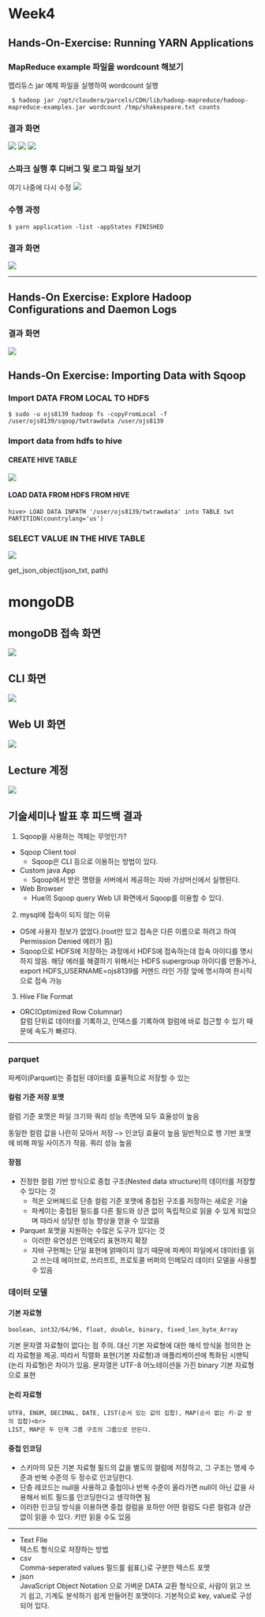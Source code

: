 # Week4

## Hands-On-Exercise: Running YARN Applications
### MapReduce example 파일을 wordcount 해보기
맵리듀스 jar 예제 파일을 실행하여 wordcount 실행
```
 $ hadoop jar /opt/cloudera/parcels/CDH/lib/hadoop-mapreduce/hadoop-mapreduce-examples.jar wordcount /tmp/shakespeare.txt counts 
```
### 결과 화면
![](2019-03-25-10-47-32.png)
![](2019-03-25-11-14-29.png)
![](2019-03-25-11-16-43.png)

### 스파크 실행 후 디버그 및 로그 파일 보기
여기 나중에 다시 수정
![](2019-03-25-13-59-09.png)
### 수행 과정
```
$ yarn application -list -appStates FINISHED 
```
### 결과 화면
![](2019-03-25-11-18-28.png)

---
## Hands-On Exercise: Explore Hadoop Configurations and Daemon Logs
### 결과 화면
![](2019-03-25-12-23-32.png)

## Hands-On Exercise: Importing Data with Sqoop
### Import DATA FROM LOCAL TO HDFS
```
$ sudo -u ojs8139 hadoop fs -copyFromLocal -f /user/ojs8139/sqoop/twtrawdata /user/ojs8139
```
### Import data from hdfs to hive
#### CREATE HIVE TABLE
![](2019-03-25-15-50-29.png)

#### LOAD DATA FROM HDFS FROM HIVE
```
hive> LOAD DATA INPATH '/user/ojs8139/twtrawdata' into TABLE twt PARTITION(countrylang='us')
```

### SELECT VALUE IN THE HIVE TABLE
![](2019-03-25-15-56-47.png)

get_json_object(json_txt, path) 

# mongoDB

## mongoDB  접속 화면
![](2019-04-01-18-22-07.png)
## CLI 화면
![](2019-03-29-09-48-11.png)


## Web UI 화면
![](2019-04-01-18-11-14.png)

## Lecture 계정
![](2019-04-01-18-27-22.png)

## 기술세미나 발표 후 피드백 결과
1. Sqoop을 사용하는 객체는 무엇인가?
* Sqoop Client tool
    - Sqoop은 CLI 등으로 이용하는 방법이 있다.
* Custom java App
    - Sqoop에서 받은 명령을 서버에서 제공하는 자바 가상머신에서 실행된다.
* Web Browser
    - Hue의 Sqoop query Web UI 화면에서 Sqoop를 이용할 수 있다.

2. mysql에 접속이 되지 않는 이유
* OS에 사용자 정보가 없었다.(root만 있고 접속은 다른 이름으로 하려고 하여 Permission Denied 에러가 뜸)
* Sqoop으로 HDFS에 저장하는 과정에서 HDFS에 접속하는데 접속 아이디를 명시하지 않음. 해당 에러를 해결하기 위해서는 HDFS supergroup 아이디를 만들거나, export HDFS_USERNAME=ojs8139를 커멘드 라인 가장 앞에 명시하여 한시적으로 접속 가능

3. Hive FIle Format
* ORC(Optimized Row Columnar)<br>
칼럼 단위로 데이터를 기록하고, 인덱스를 기록하여 컬럼에 바로 접근할 수 있기 때문에 속도가 빠르다.
---

### parquet
파케이(Parquet)는 중첩된 데이터를 효율적으로 저장할 수 있는 
#### 컬럼 기준 저장 포맷
컬럼 기준 포맷은 파일 크기와 쿼리 성능 측면에 모두 효율성이 높음

동일한 컬럼 값을 나란히 모아서 저장 –> 인코딩 효율이 높음
일반적으로 행 기반 포맷에 비해 파일 사이즈가 작음. 쿼리 성능 높음
#### 장점

* 진정한 컬럼 기반 방식으로 중첩 구조(Nested data structure)의 데이터를 저장할 수 있다는 것
    * 적은 오버헤드로 단층 컬럼 기준 포맷에 중첩된 구조를 저장하는 새로운 기술
    * 파케이는 중첩된 필드를 다른 필드와 상관 없이 독립적으로 읽을 수 있게 되었으며 따라서 상당한 성능 향상을 얻을 수 있었음
* Parquet 포맷을 지원하는 수많은 도구가 있다는 것
    * 이러한 유연성은 인메모리 표현까지 확장
    * 자바 구현체는 단일 표현에 얽매이지 않기 때문에 파케이 파일에서 데이터를 읽고 쓰는데 에이브로, 쓰리프트, 프로토콜 버퍼의 인메모리 데이터 모델을 사용할 수 있음
### 데이터 모델
#### 기본 자료형
```
boolean, int32/64/96, float, double, binary, fixed_len_byte_Array
```
기본 문자열 자료형이 없다는 점 주의. 대신 기본 자료형에 대한 해석 방식을 정의한 논리 자료형을 제공. 따라서 직렬화 표현(기본 자료형)과 애플리케이션에 특화된 시맨틱(논리 자료형)은 차이가 있음. 문자열은 UTF-8 어노테이션을 가진 binary 기본 자료형으로 표현

#### 논리 자료형
```
UTF8, ENUM, DECIMAL, DATE, LIST(순서 있는 값의 집합), MAP(순서 없는 키-값 쌍의 집합)<br>
LIST, MAP은 두 단계 그룹 구조의 그룹으로 만든다.
```
#### 중첩 인코딩
* 스키마의 모든 기본 자료형 필드의 값을 별도의 컬럼에 저장하고, 그 구조는 명세 수준과 반복 수준의 두 정수로 인코딩한다.
* 단층 레코드는 null을 사용하고 중첩이나 반복 수준이 올라가면 null이 아닌 값을 사용해서 비트 필드를 인코딩한다고 생각하면 됨
* 이러한 인코딩 방식을 이용하면 중첩 컬럼을 포하만 어떤 컬럼도 다른 컬럼과 상관없이 읽을 수 있다. 키만 읽을 수도 있음
---
* Text FIle<br>
텍스트 형식으로 저장하는 방법
* csv<br>
Comma-seperated values 필드를 쉼표(,)로 구분한 텍스트 포맷
* json<br>
JavaScript Object Notation 으로 가벼운 DATA 교환 형식으로, 사람이 읽고 쓰기 쉽고, 기계도 분석하기 쉽게 만들어진 포맷이다.
기본적으로 key, value로 구성되어 있다.